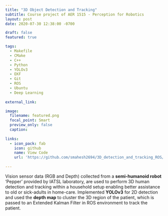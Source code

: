 ```yaml
---
title: "3D Object Detection and Tracking"
subtitle: Course project of AER 1515 - Perception for Robotics
layout: post
date: 2020-07-30 12:38:00 -0700

draft: false
featured: true

tags:
  - Makefile
  - CMake
  - C++
  - Python
  - YOLOv3
  - EKF
  - Git
  - ROS
  - Ubuntu
  - Deep Learning
  
external_link: 

image:
  filename: featured.png
  focal_point: Smart
  preview_only: false
  caption: 
 
links:
  - icon_pack: fab
    icon: github
    name: View Code 
    url: 'https://github.com/smahesh2694/3D_detection_and_tracking_ROS/'
    
---
```


Vision sensor data (RGB and Depth) collected from a **semi-humanoid robot** ‘Pepper’ provided by IATSL laboratory, 
are used to perform 3D human detection and tracking within a household setup enabling better assistance to old or 
sick-adults in home-care. Implemented **YOLOv3** for 2D detection and used the **depth map** to cluster the 3D region of the 
patient, which is passed to an Extended Kalman Filter in ROS environment to track the patient.
